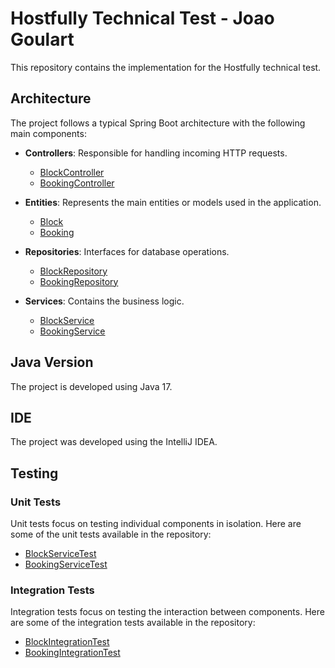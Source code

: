# Hostfully Technical Test - Joao Goulart

This repository contains the implementation for the Hostfully technical test.

## Architecture

The project follows a typical Spring Boot architecture with the following main components:

- **Controllers**: Responsible for handling incoming HTTP requests.
    - [BlockController](https://github.com/goulartt/Hostfully-Case/blob/master/src/main/java/com/hostfully/technicaltest/controllers/BlockController.java)
    - [BookingController](https://github.com/goulartt/Hostfully-Case/blob/master/src/main/java/com/hostfully/technicaltest/controllers/BookingController.java)

- **Entities**: Represents the main entities or models used in the application.
    - [Block](https://github.com/goulartt/Hostfully-Case/blob/master/src/main/java/com/hostfully/technicaltest/entities/Block.java)
    - [Booking](https://github.com/goulartt/Hostfully-Case/blob/master/src/main/java/com/hostfully/technicaltest/entities/Booking.java)

- **Repositories**: Interfaces for database operations.
    - [BlockRepository](https://github.com/goulartt/Hostfully-Case/blob/master/src/main/java/com/hostfully/technicaltest/repositories/BlockRepository.java)
    - [BookingRepository](https://github.com/goulartt/Hostfully-Case/blob/master/src/main/java/com/hostfully/technicaltest/repositories/BookingRepository.java)

- **Services**: Contains the business logic.
    - [BlockService](https://github.com/goulartt/Hostfully-Case/blob/master/src/main/java/com/hostfully/technicaltest/services/BlockService.java)
    - [BookingService](https://github.com/goulartt/Hostfully-Case/blob/master/src/main/java/com/hostfully/technicaltest/services/BookingService.java)

## Java Version

The project is developed using Java 17. 

## IDE

The project was developed using the IntelliJ IDEA.

## Testing

### Unit Tests

Unit tests focus on testing individual components in isolation. Here are some of the unit tests available in the repository:

- [BlockServiceTest](https://github.com/goulartt/Hostfully-Case/blob/master/src/test/java/com/hostfully/technicaltest/services/BlockServiceTest.java)
- [BookingServiceTest](https://github.com/goulartt/Hostfully-Case/blob/master/src/test/java/com/hostfully/technicaltest/services/BookingServiceTest.java)

### Integration Tests

Integration tests focus on testing the interaction between components. Here are some of the integration tests available in the repository:

- [BlockIntegrationTest](https://github.com/goulartt/Hostfully-Case/blob/master/src/test/java/com/hostfully/technicaltest/integration/BlockIntegrationTest.java)
- [BookingIntegrationTest](https://github.com/goulartt/Hostfully-Case/blob/master/src/test/java/com/hostfully/technicaltest/integration/BookingIntegrationTest.java)
